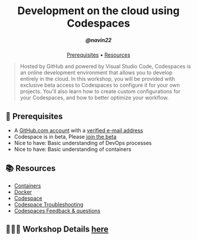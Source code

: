 <h1 align="center">Development on the cloud using Codespaces</h1>
<h5 align="center">@navin22</h3>

<p align="center">
  <a href="#mega-prerequisites">Prerequisites</a> •  
  <a href="#books-resources">Resources</a>
</p>

> Hosted by GitHub and powered by Visual Studio Code, Codespaces is an online development environment that allows you to develop entirely in the cloud. In this workshop, you will be provided with exclusive beta access to Codespaces to configure it for your own projects. You'll also learn how to create custom configurations for your Codespaces, and how to better optimize your workflow.


## :mega: Prerequisites
- A [GitHub.com account](https://github.com/join) with a [verified e-mail address](https://docs.github.com/en/github/getting-started-with-github/verifying-your-email-address)
- Codespace is in beta, Please [join the beta](https://docs.github.com/en/github/developing-online-with-codespaces/about-codespaces#joining-the-beta)
- Nice to have: Basic understanding of DevOps processes
- Nice to have: Basic understanding of containers

## :books: Resources
- [Containers](https://www.docker.com/resources/what-container)
- [Docker](https://docs.docker.com/get-started/02_our_app/)
- [Codespace](https://docs.github.com/en/github/developing-online-with-codespaces/about-codespaces)
- [Codespace Troubleshooting](https://docs.github.com/en/github/developing-online-with-codespaces/troubleshooting-your-codespace)
- [Codespaces Feedback & questions](https://github.com/github/feedback/discussions/categories/codespaces-feedback)

## 👨🏻‍💻 Workshop Details [here](./workshop/workshop-steps.md)